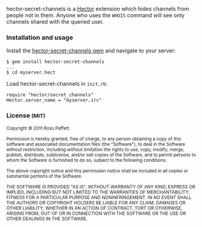 hector-secret-channels is a [Hector](http://github.com/sstephenson/hector) extension which hides channels from people not in them. Anyone who uses the `WHOIS` command will see only channels shared with the queried user.

### Installation and usage

Install the [hector-secret-channels gem](http://rubygems.org/gems/hector-secret-channels) and navigate to your server:

    $ gem install hector-secret-channels
    ...
    $ cd myserver.hect

Load hector-secret-channels in `init.rb`:

    require "hector/secret_channels"
    Hector.server_name = "myserver.irc"

### License <small>(MIT)</small>

<small>Copyright © 2011 Ross Paffett.</small>

<small>Permission is hereby granted, free of charge, to any person obtaining a copy of this software and associated documentation files (the "Software"), to deal in the Software without restriction, including without limitation the rights to use, copy, modify, merge, publish, distribute, sublicense, and/or sell copies of the Software, and to permit persons to whom the Software is furnished to do so, subject to the following conditions:</small>

<small>The above copyright notice and this permission notice shall be included in all copies or substantial portions of the Software.</small>

<small>THE SOFTWARE IS PROVIDED "AS IS", WITHOUT WARRANTY OF ANY KIND, EXPRESS OR IMPLIED, INCLUDING BUT NOT LIMITED TO THE WARRANTIES OF MERCHANTABILITY, FITNESS FOR A PARTICULAR PURPOSE AND NONINFRINGEMENT. IN NO EVENT SHALL THE AUTHORS OR COPYRIGHT HOLDERS BE LIABLE FOR ANY CLAIM, DAMAGES OR OTHER LIABILITY, WHETHER IN AN ACTION OF CONTRACT, TORT OR OTHERWISE, ARISING FROM, OUT OF OR IN CONNECTION WITH THE SOFTWARE OR THE USE OR OTHER DEALINGS IN THE SOFTWARE.</small>
